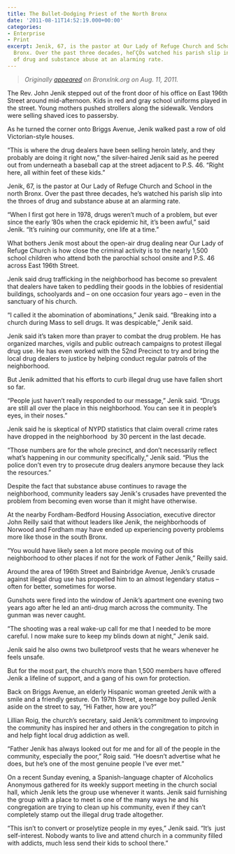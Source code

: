 ```yaml
---
title: The Bullet-Dodging Priest of the North Bronx
date: '2011-08-11T14:52:19.000+00:00'
categories:
- Enterprise
- Print
excerpt: Jenik, 67, is the pastor at Our Lady of Refuge Church and School in the north
  Bronx. Over the past three decades, heΓÇÖs watched his parish slip into the throes
  of drug and substance abuse at an alarming rate.
---
```


<blockquote>
<p style="text-align: left;"><em>Originally <a href="http://bronxink.org/2011/11/11/19562-the-bullet-dodging-priest/">appeared</a> on BronxInk.org on Aug. 11, 2011.</em></p>
</blockquote>
<p>The Rev. John Jenik stepped out of the front door of his office on East 196th Street around mid-afternoon. Kids in red and gray school uniforms played in the street. Young mothers pushed strollers along the sidewalk. Vendors were selling shaved ices to passersby.</p>
<p>As he turned the corner onto Briggs Avenue, Jenik walked past a row of old Victorian-style houses.</p>
<p>“This is where the drug dealers have been selling heroin lately, and they probably are doing it right now,” the silver-haired Jenik said as he peered out from underneath a baseball cap at the street adjacent to P.S. 46. “Right here, all within feet of these kids.”</p>
<p>Jenik, 67, is the pastor at Our Lady of Refuge Church and School in the north Bronx. Over the past three decades, he’s watched his parish slip into the throes of drug and substance abuse at an alarming rate.</p>
<p>“When I first got here in 1978, drugs weren’t much of a problem, but ever since the early ’80s when the crack epidemic hit, it’s been awful,” said Jenik. “It’s ruining our community, one life at a time.”</p>
<p>What bothers Jenik most about the open-air drug dealing near Our Lady of Refuge Church is how close the criminal activity is to the nearly 1,500 school children who attend both the parochial school onsite and P.S. 46 across East 196th Street.</p>
<p>Jenik said drug trafficking in the neighborhood has become so prevalent that dealers have taken to peddling their goods in the lobbies of residential buildings, schoolyards and – on one occasion four years ago – even in the sanctuary of his church.</p>
<p>“I called it the abomination of abominations,” Jenik said. “Breaking into a church during Mass to sell drugs. It was despicable,” Jenik said.</p>
<p>Jenik said it’s taken more than prayer to combat the drug problem. He has organized marches, vigils and public outreach campaigns to protest illegal drug use. He has even worked with the 52nd Precinct to try and bring the local drug dealers to justice by helping conduct regular patrols of the neighborhood.</p>
<p>But Jenik admitted that his efforts to curb illegal drug use have fallen short so far.</p>
<p>“People just haven’t really responded to our message,” Jenik said. “Drugs are still all over the place in this neighborhood. You can see it in people’s eyes, in their noses.”</p>
<p>Jenik said he is skeptical of NYPD statistics that claim overall crime rates have dropped in the neighborhood  by 30 percent in the last decade.</p>
<p>“Those numbers are for the whole precinct, and don’t necessarily reflect what’s happening in our community specifically,” Jenik said. “Plus the police don’t even try to prosecute drug dealers anymore because they lack the resources.”</p>
<p>Despite the fact that substance abuse continues to ravage the neighborhood, community leaders say Jenik's crusades have prevented the problem from becoming even worse than it might have otherwise.</p>
<p>At the nearby Fordham-Bedford Housing Association, executive director John Reilly said that without leaders like Jenik, the neighborhoods of Norwood and Fordham may have ended up experiencing poverty problems more like those in the south Bronx.</p>
<p>“You would have likely seen a lot more people moving out of this neighborhood to other places if not for the work of Father Jenik,” Reilly said.</p>
<p>Around the area of 196th Street and Bainbridge Avenue, Jenik’s crusade against illegal drug use has propelled him to an almost legendary status – often for better, sometimes for worse.</p>
<p>Gunshots were fired into the window of Jenik’s apartment one evening two years ago after he led an anti-drug march across the community. The gunman was never caught.</p>
<p>“The shooting was a real wake-up call for me that I needed to be more careful. I now make sure to keep my blinds down at night,” Jenik said.</p>
<p>Jenik said he also owns two bulletproof vests that he wears whenever he feels unsafe.</p>
<p>But for the most part, the church’s more than 1,500 members have offered Jenik a lifeline of support, and a gang of his own for protection.</p>
<p>Back on Briggs Avenue, an elderly Hispanic woman greeted Jenik with a smile and a friendly gesture. On 197th Street, a teenage boy pulled Jenik aside on the street to say, “Hi Father, how are you?”</p>
<p>Lillian Roig, the church’s secretary, said Jenik’s commitment to improving the community has inspired her and others in the congregation to pitch in and help fight local drug addiction as well.</p>
<p>“Father Jenik has always looked out for me and for all of the people in the community, especially the poor,” Roig said. “He doesn’t advertise what he does, but he’s one of the most genuine people I’ve ever met.”</p>
<p>On a recent Sunday evening, a Spanish-language chapter of Alcoholics Anonymous gathered for its weekly support meeting in the church social hall, which Jenik lets the group use whenever it wants. Jenik said furnishing the group with a place to meet is one of the many ways he and his congregation are trying to clean up his community, even if they can’t completely stamp out the illegal drug trade altogether.</p>
<p>“This isn’t to convert or proselytize people in my eyes,” Jenik said. “It’s  just self-interest. Nobody wants to live and attend church in a community filled with addicts, much less send their kids to school there.”</p>
